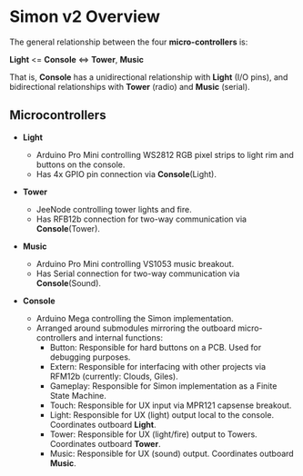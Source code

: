 # Simon v2 Overview

The general relationship between the four **micro-controllers** is:

**Light** <= **Console** <=> **Tower**, **Music**

That is, **Console** has a unidirectional relationship with **Light** (I/O pins), and bidirectional 
relationships with **Tower** (radio) and **Music** (serial). 

## Microcontrollers

* **Light**
  * Arduino Pro Mini controlling WS2812 RGB pixel strips to light rim and buttons on the console. 
  * Has 4x GPIO pin connection via **Console**(Light).

* **Tower**
  * JeeNode controlling tower lights and fire. 
  * Has RFB12b connection for two-way communication via **Console**(Tower).

* **Music**
  * Arduino Pro Mini controlling VS1053 music breakout. 
  * Has Serial connection for two-way communication via **Console**(Sound).

* **Console**
  * Arduino Mega controlling the Simon implementation. 
  * Arranged around submodules mirroring the outboard micro-controllers and internal functions:
    * Button: Responsible for hard buttons on a PCB. Used for debugging purposes.
    * Extern: Responsible for interfacing with other projects via RFM12b (currently: Clouds, Giles).
    * Gameplay: Responsible for Simon implementation as a Finite State Machine.
    * Touch: Responsible for UX input via MPR121 capsense breakout.
    * Light: Responsible for UX (light) output local to the console. Coordinates outboard **Light**.
    * Tower: Responsible for UX (light/fire) output to Towers. Coordinates outboard **Tower**.
    * Music: Responsible for UX (sound) output. Coordinates outboard **Music**.


